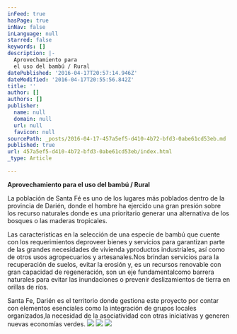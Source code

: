 ```yaml
---
inFeed: true
hasPage: true
inNav: false
inLanguage: null
starred: false
keywords: []
description: |-
  Aprovechamiento para
  el uso del bambú / Rural
datePublished: '2016-04-17T20:57:14.946Z'
dateModified: '2016-04-17T20:55:56.842Z'
title: ''
author: []
authors: []
publisher:
  name: null
  domain: null
  url: null
  favicon: null
sourcePath: _posts/2016-04-17-457a5ef5-d410-4b72-bfd3-0abe61cd53eb.md
published: true
url: 457a5ef5-d410-4b72-bfd3-0abe61cd53eb/index.html
_type: Article

---
```

**Aprovechamiento para
el uso del bambú / Rural**

La población de Santa Fé es uno de los lugares más poblados
dentro de la provincia de Darién, donde el hombre ha ejercido una gran presión
sobre los recurso naturales donde es una prioritario generar una alternativa de
los bosques o las maderas tropicales.

Las características en la selección de una especie de bambú
que cuente con los requerimientos deproveer bienes y servicios para garantizan parte de las grandes
necesidades de vivienda yproductos
industriales, así como de otros usos agropecuarios y artesanales.Nos brindan servicios para la recuperación de
suelos, evitar la erosión y, es un recursos renovable con gran capacidad de
regeneración, son un eje fundamentalcomo
barrera naturales para evitar las inundaciones o prevenir deslizamientos de
tierra en orillas de ríos.

Santa Fe, Darién es el territorio donde gestiona este
proyecto por contar con elementos esenciales como la integración de grupos
locales organizados,la necesidad de la
asociatividad con otras iniciativas y generen nuevas economías verdes.
![](https://the-grid-user-content.s3-us-west-2.amazonaws.com/7e6c4b96-04d2-4c39-9154-7ca88225bccc.jpg)
![](https://the-grid-user-content.s3-us-west-2.amazonaws.com/fd3eea6e-90d3-4124-b84f-9877bc172589.jpg)
![](https://the-grid-user-content.s3-us-west-2.amazonaws.com/faf24e82-4b6b-441d-9ba6-6e4d38a1f842.jpg)